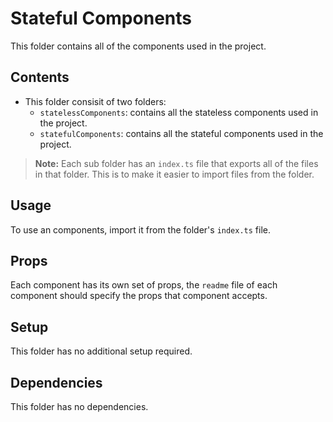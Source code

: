 # Stateful Components

This folder contains all of the components used in the project.

## Contents

- This folder consisit of two folders:
  - `statelessComponents`: contains all the stateless components used in the project.
  - `statefulComponents`: contains all the stateful components used in the project.

> **Note:** Each sub folder has an `index.ts` file that exports all of the files in that folder. This is to make it easier to import files from the folder.

## Usage

To use an components, import it from the folder's `index.ts` file.

## Props

Each component has its own set of props, the `readme` file of each component should specify the props that component accepts.

## Setup

This folder has no additional setup required.

## Dependencies

This folder has no dependencies.
